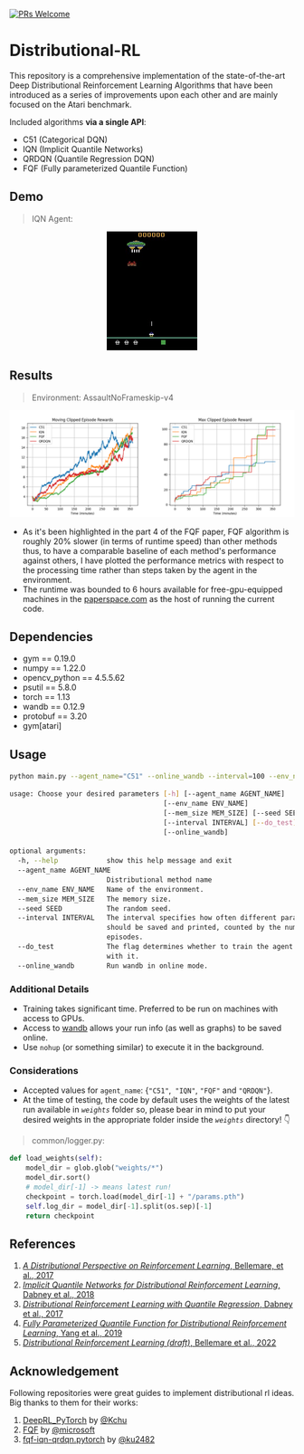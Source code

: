 [![PRs Welcome](https://img.shields.io/badge/PRs-welcome-brightgreen.svg?style=flat-square)](https://makeapullrequest.com) 
# Distributional-RL
This repository is a comprehensive implementation of the state-of-the-art Deep Distributional Reinforcement Learning Algorithms that have been introduced as a series of improvements upon each other and are mainly focused on the Atari benchmark.  

Included algorithms **via a single API**:
- C51 (Categorical DQN)
- IQN (Implicit Quantile Networks)
- QRDQN (Quantile Regression DQN)
- FQF (Fully parameterized Quantile Function)

## Demo
> IQN Agent:
<p align="center">
  <img src="results/demo.gif" >
</p>  

## Results
> Environment: AssaultNoFrameskip-v4
<p align="center">
  <img src="results/result.png" >
</p>  

- As it's been highlighted in the part 4 of the FQF paper, FQF algorithm is roughly 20% slower (in terms of runtime speed) than other methods thus, to have a comparable baseline of each method's performance against others, I have plotted the performance metrics with respect to the processing time rather than steps taken by the agent in the environment.
- The runtime was bounded to 6 hours available for free-gpu-equipped machines in the [paperspace.com](https://paperspace.com/) as the host of running the current code.

## Dependencies
- gym == 0.19.0
- numpy == 1.22.0
- opencv_python == 4.5.5.62
- psutil == 5.8.0
- torch == 1.13
- wandb == 0.12.9
- protobuf == 3.20
- gym[atari]

## Usage
```bash
python main.py --agent_name="C51" --online_wandb --interval=100 --env_name="BreakoutNoFrameskip-v4"
```
```bash
usage: Choose your desired parameters [-h] [--agent_name AGENT_NAME]
                                      [--env_name ENV_NAME]
                                      [--mem_size MEM_SIZE] [--seed SEED]
                                      [--interval INTERVAL] [--do_test]
                                      [--online_wandb]

optional arguments:
  -h, --help            show this help message and exit
  --agent_name AGENT_NAME
                        Distributional method name
  --env_name ENV_NAME   Name of the environment.
  --mem_size MEM_SIZE   The memory size.
  --seed SEED           The random seed.
  --interval INTERVAL   The interval specifies how often different parameters
                        should be saved and printed, counted by the number of
                        episodes.
  --do_test             The flag determines whether to train the agent or play
                        with it.
  --online_wandb        Run wandb in online mode.
```

### Additional Details
- Training takes significant time. Preferred to be run on machines with access to GPUs.
- Access to [wandb](https://wandb.ai) allows your run info (as well as graphs) to be saved online.
- Use `nohup` (or something similar) to execute it in the background.

###  Considerations
- Accepted values for `agent_name`: {`"C51"`,` "IQN"`, `"FQF"` and `"QRDQN"`}.
- At the time of testing, the code by default uses the weights of the latest run available in _`weights`_ folder so, please bear in mind to put your desired weights in the appropriate folder inside the _`weights`_ directory! 👇
> common/logger.py:
```python
def load_weights(self):
    model_dir = glob.glob("weights/*")
    model_dir.sort()
    # model_dir[-1] -> means latest run!
    checkpoint = torch.load(model_dir[-1] + "/params.pth")
    self.log_dir = model_dir[-1].split(os.sep)[-1]
    return checkpoint
```

## References
1. [_A Distributional Perspective on Reinforcement Learning_, Bellemare, et al., 2017](https://arxiv.org/abs/1707.06887)
2. [_Implicit Quantile Networks for Distributional Reinforcement Learning_, Dabney et al., 2018](https://arxiv.org/abs/1806.06923)
3. [_Distributional Reinforcement Learning with Quantile Regression_, Dabney et al., 2017](https://arxiv.org/abs/1710.10044)
4. [_Fully Parameterized Quantile Function for Distributional Reinforcement Learning_, Yang et al., 2019](https://arxiv.org/abs/1911.02140)
5. [_Distributional Reinforcement Learning (draft)_, Bellemare et al., 2022](https://www.distributional-rl.org/)

## Acknowledgement
Following repositories were great guides to implement distributional rl ideas. Big thanks to them for their works:
1. [DeepRL_PyTorch](https://github.com/Kchu/DeepRL_PyTorch) by [@Kchu](https://github.com/Kchu)
2. [FQF](https://github.com/microsoft/FQF) by [@microsoft](https://github.com/microsoft)
3. [fqf-iqn-qrdqn.pytorch](https://github.com/ku2482/fqf-iqn-qrdqn.pytorch) by [@ku2482](https://github.com/ku2482)
